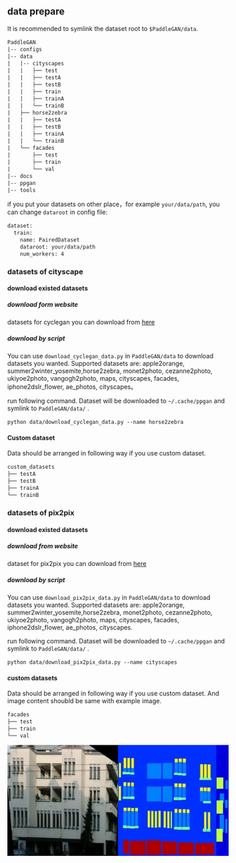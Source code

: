 ## data prepare

It is recommended to symlink the dataset root to `$PaddleGAN/data`.

```
PaddleGAN
|-- configs
|-- data
|   |-- cityscapes
|   |   ├── test
|   |   ├── testA
|   |   ├── testB
|   |   ├── train
|   |   ├── trainA
|   |   └── trainB
|   ├── horse2zebra
|   |   ├── testA
|   |   ├── testB
|   |   ├── trainA
|   |   └── trainB
|   └── facades
|       ├── test
|       ├── train
|       └── val
|-- docs
|-- ppgan
|-- tools

```

if you put your datasets on other place，for example ```your/data/path```,
you can change ```dataroot``` in config file:

```
dataset:
  train:
    name: PairedDataset
    dataroot: your/data/path
    num_workers: 4
```

### datasets of cityscape

#### download existed datasets

##### download form website
datasets for cyclegan you can download from [here](https://people.eecs.berkeley.edu/~taesung_park/CycleGAN/datasets/)

##### download by script
You can use ```download_cyclegan_data.py``` in ```PaddleGAN/data``` to download datasets you wanted. Supported datasets are: apple2orange, summer2winter_yosemite,horse2zebra, monet2photo, cezanne2photo, ukiyoe2photo, vangogh2photo, maps, cityscapes, facades, iphone2dslr_flower, ae_photos, cityscapes。

run following command. Dataset will be downloaded to ```~/.cache/ppgan``` and symlink to ```PaddleGAN/data/``` .
```
python data/download_cyclegan_data.py --name horse2zebra
```

#### Custom dataset
Data should be arranged in following way if you use custom dataset.
```
custom_datasets
├── testA
├── testB
├── trainA
└── trainB
```

### datasets of pix2pix

#### download existed datasets

##### download from website
dataset for pix2pix you can download from [here](hhttps://people.eecs.berkeley.edu/~tinghuiz/projects/pix2pix/datasets/)

##### download by script
You can use ```download_pix2pix_data.py``` in ```PaddleGAN/data``` to download datasets you wanted. Supported datasets are: apple2orange, summer2winter_yosemite,horse2zebra, monet2photo, cezanne2photo, ukiyoe2photo, vangogh2photo, maps, cityscapes, facades, iphone2dslr_flower, ae_photos, cityscapes.

run following command. Dataset will be downloaded to ```~/.cache/ppgan``` and symlink to ```PaddleGAN/data/``` .
```
python data/download_pix2pix_data.py --name cityscapes
```

#### custom datasets
Data should be arranged in following way if you use custom dataset. And image content shoubld be same with example image.

```
facades
├── test
├── train
└── val
```

![](./imgs/1.jpg)

